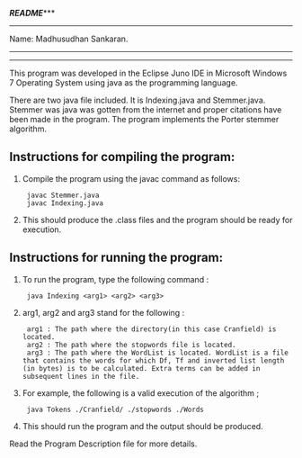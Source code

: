 *********************************************************************README************************************************************************
***************************************************************************************************************************************************

Name: Madhusudhan Sankaran.

***************************************************************************************************************************************************
***************************************************************************************************************************************************

This program was developed in the Eclipse Juno IDE in Microsoft Windows 7 Operating System using java as the programming language.

There are two java file included. It is Indexing.java and Stemmer.java. Stemmer was java was gotten from the internet and proper citations have been made in the program. The program implements the Porter stemmer algorithm.

Instructions for compiling the program:
---------------------------------------

1. Compile the program using the javac command as follows:

		javac Stemmer.java
		javac Indexing.java
		

2. This should produce the .class files and the program should be ready for execution.
 

Instructions for running the program:
-------------------------------------

1. To run the program, type the following command :
		
		java Indexing <arg1> <arg2> <arg3>
		
2. arg1, arg2 and arg3 stand for the following :

		arg1 : The path where the directory(in this case Cranfield) is located.
		arg2 : The path where the stopwords file is located.
		arg3 : The path where the WordList is located. WordList is a file that contains the words for which Df, Tf and inverted list length (in bytes) is to be calculated. Extra terms can be added in subsequent lines in the file.
		
3. For example, the following is a valid execution of the algorithm ;

		java Tokens ./Cranfield/ ./stopwords ./Words

4. This should run the program and the output should be produced.


Read the Program Description file for more details.